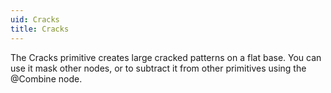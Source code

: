 ```yaml
---
uid: Cracks
title: Cracks
---
```


The Cracks primitive creates large cracked patterns on a flat base. You can use it mask other nodes, or to subtract it from other primitives using the @Combine node.